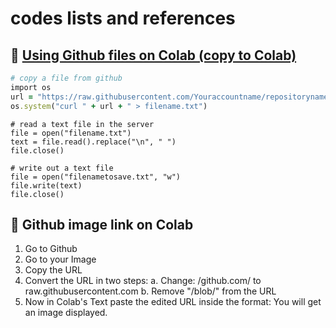 # codes lists and references

## 🎯 [Using Github files on Colab (copy to Colab)](https://github.com/MK316/codes/blob/main/Files_from_Github_to_Colab.ipynb)

```ruby
# copy a file from github
import os
url = "https://raw.githubusercontent.com/Youraccountname/repositoryname/main/foldername/filename.txt"
os.system("curl " + url + " > filename.txt")
```
```
# read a text file in the server
file = open("filename.txt")
text = file.read().replace("\n", " ")
file.close()
```

```
# write out a text file
file = open("filenametosave.txt", "w")
file.write(text)
file.close()
```


## 🎯 Github image link on Colab

1. Go to Github
2. Go to your Image
3. Copy the URL
4. Convert the URL in two steps: a. Change: /github.com/ to raw.githubusercontent.com b. Remove "/blob/" from the URL
5. Now in Colab's Text paste the edited URL inside the format: You will get an image displayed.
